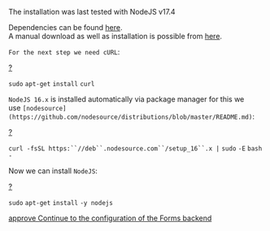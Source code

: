 The installation was last tested with NodeJS v17.4

Dependencies can be found [here](https://nodejs.org/en/docs/meta/topics/dependencies/).  
A manual download as well as installation is possible from [here](https://nodejs.org/en/download/).

  

`For the next step we need cURL`:

[?](#)

`sudo` `apt-get` `install` `curl`

  

`NodeJS 16.x` is installed automatically via package manager for this we use `[nodesource](https://github.com/nodesource/distributions/blob/master/README.md)`:

[?](#)

`curl -fsSL https:``//deb``.nodesource.com``/setup_16``.x |` `sudo` `-E` `bash` `-`

  

Now we can install `NodeJS`:

[?](#)

`sudo` `apt-get` `install` `-y nodejs`

[approve Continue to the configuration of the Forms backend](/display/en/Configure+the+Forms+Backend)